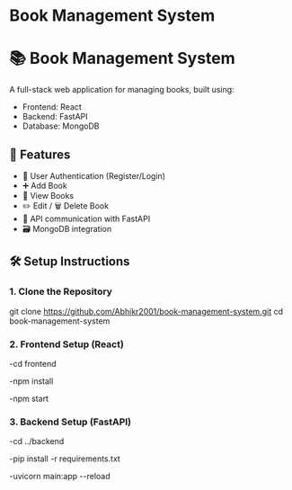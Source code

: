 ﻿# Book Management System
# 📚 Book Management System

A full-stack web application for managing books, built using:

- Frontend: React
- Backend: FastAPI
- Database: MongoDB

## 🚀 Features

- 🔐 User Authentication (Register/Login)
- ➕ Add Book
- 📖 View Books
- ✏️ Edit / 🗑️ Delete Book
- 🔄 API communication with FastAPI
- 🗃️ MongoDB integration

## 🛠️ Setup Instructions

### 1. Clone the Repository

git clone https://github.com/Abhikr2001/book-management-system.git
cd book-management-system


### 2. Frontend Setup (React)

-cd frontend

-npm install

-npm start  

### 3. Backend Setup (FastAPI)

-cd ../backend

-pip install -r requirements.txt

-uvicorn main:app --reload


